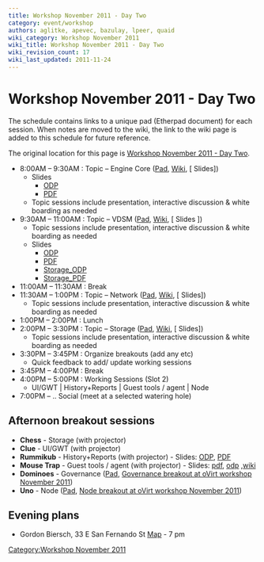 ```yaml
---
title: Workshop November 2011 - Day Two
category: event/workshop
authors: aglitke, apevec, bazulay, lpeer, quaid
wiki_category: Workshop November 2011
wiki_title: Workshop November 2011 - Day Two
wiki_revision_count: 17
wiki_last_updated: 2011-11-24
---
```


# Workshop November 2011 - Day Two

The schedule contains links to a unique pad (Etherpad document) for each session. When notes are moved to the wiki, the link to the wiki page is added to this schedule for future reference.

The original location for this page is [Workshop November 2011 - Day Two](/community/events/archives/workshop/workshop-november-2011-day-two/).

*   8:00AM – 9:30AM : Topic – Engine Core ([Pad](http://etherpad.ubuntu.com/engine-core-ovirt-workshop-20111101), [Wiki](/community/events/archives/workshop/engine-core-workshop-november-2011/), [ Slides])
    -   Slides
        -   [ODP](http://resources.ovirt.org/old-site-files/wiki/Ovirt-engine-core-20111102.odp)
        -   [PDF](http://resources.ovirt.org/old-site-files/wiki/Ovirt-engine-core-20111102.pdf)
    -   Topic sessions include presentation, interactive discussion & white boarding as needed
*   9:30AM – 11:00AM : Topic – VDSM ([Pad](http://etherpad.ubuntu.com/vdsm-ovirt-workshop-20111101), [Wiki](/community/events/archives/workshop/vdsm-workshop-november-2011/), [ Slides ])
    -   Topic sessions include presentation, interactive discussion & white boarding as needed
    -   Slides
        -   [ODP](http://resources.ovirt.org/old-site-files/wiki/OVirt_VDSM_20111102.odp)
        -   [PDF](http://resources.ovirt.org/old-site-files/wiki/OVirt_VDSM_20111102.pdf)
        -   [Storage_ODP](http://resources.ovirt.org/old-site-files/wiki/OVirt_VDSM_Storage_20111102.odp)
        -   [Storage_PDF](http://resources.ovirt.org/old-site-files/wiki/OVirt_VDSM_Storage_20111102.pdf)
*   11:00AM – 11:30AM : Break
*   11:30AM – 1:00PM : Topic – Network ([Pad](http://etherpad.ubuntu.com/network-ovirt-workshop-20111101), [Wiki](/community/events/archives/workshop/network-workshop-november-2011/), [ Slides])
    -   Topic sessions include presentation, interactive discussion & white boarding as needed
*   1:00PM – 2:00PM : Lunch
*   2:00PM – 3:30PM : Topic – Storage ([Pad](http://etherpad.ubuntu.com/storage-ovirt-workshop-20111101), [Wiki](/community/events/archives/workshop/storage-workshop-november-2011/), [ Slides])
    -   Topic sessions include presentation, interactive discussion & white boarding as needed
*   3:30PM – 3:45PM : Organize breakouts (add any etc)
    -   Quick feedback to add/ update working sessions
*   3:45PM – 4:00PM : Break
*   4:00PM – 5:00PM : Working Sessions (Slot 2)
    -   UI/GWT | History+Reports | Guest tools / agent | Node
*   7:00PM – .. Social (meet at a selected watering hole)

## Afternoon breakout sessions

*   **Chess** - Storage (with projector)
*   **Clue** - UI/GWT (with projector)
*   **Rummikub** - History+Reports (with projector) - Slides: [ODP](http://resources.ovirt.org/old-site-files/wiki/OVirt_history_and_reports-20111102.odp), [PDF](http://resources.ovirt.org/old-site-files/wiki/OVirt_history_and_reports-20111102.pdf)
*   **Mouse Trap** - Guest tools / agent (with projector) - Slides: [pdf](http://resources.ovirt.org/old-site-files/wiki/Ovirt-guest-agent.pdf), [odp](http://resources.ovirt.org/old-site-files/wiki/Ovirt-guest-agent.odp) ,[wiki](/wiki/Category:Ovirt_guest_agent)
*   **Dominoes** - Governance ([Pad](http://etherpad.ubuntu.com/governance-breakout-ovirt-workshop-20111102), [Governance breakout at oVirt workshop November 2011](/community/events/archives/workshop/governance-breakout-at-workshop-november-2011/))
*   **Uno** - Node ([Pad](http://etherpad.ubuntu.com/node-breakout-ovirt-workshop-20111101), [Node breakout at oVirt workshop November 2011](/community/events/archives/workshop/node-breakout-at-workshop-november-2011/))

## Evening plans

*   Gordon Biersch, 33 E San Fernando St [Map](http://bit.ly/uPHgsn) - 7 pm

[Category:Workshop November 2011](/community/events/archives/workshop/workshop-november-2011/)
